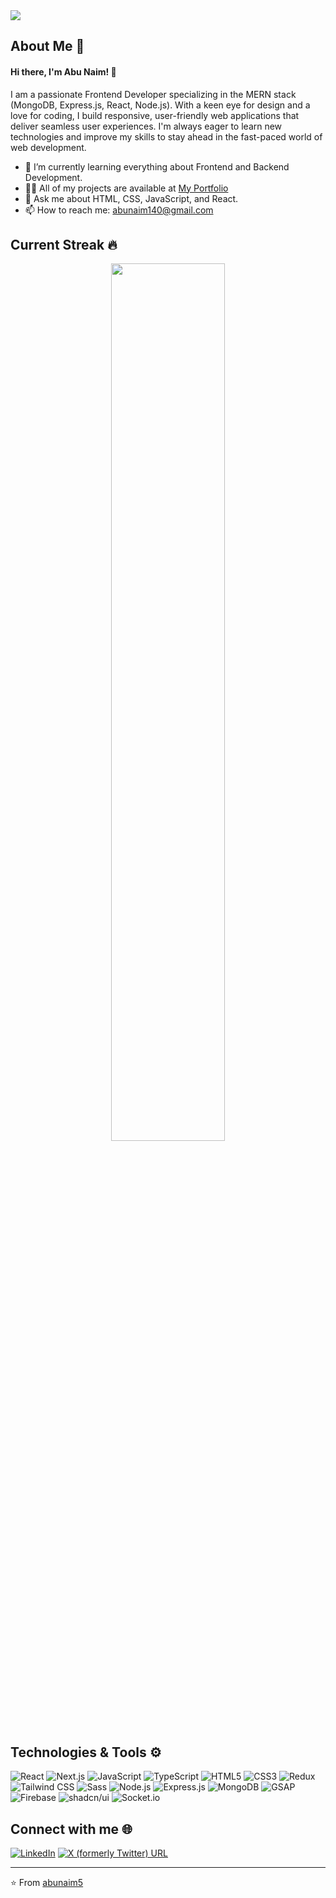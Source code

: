 <a href="https://www.linkedin.com/in/abunaimio">
<img src="https://github.com/abunaim5/abunaim5/blob/main/images/cover.svg" />
</a>

## About Me 🚀
#### Hi there, I'm Abu Naim! 👋
I am a passionate Frontend Developer specializing in the MERN stack (MongoDB, Express.js, React, Node.js). With a keen eye for design and a love for coding, I build responsive, user-friendly web applications that deliver seamless user experiences. I'm always eager to learn new technologies and improve my skills to stay ahead in the fast-paced world of web development.

- 🌱 I’m currently learning everything about Frontend and Backend Development.
- 👨‍💻 All of my projects are available at [My Portfolio](https://hello-abu-naim.web.app)
- 💬 Ask me about HTML, CSS, JavaScript, and React.
- 📫 How to reach me: [abunaim140@gmail.com](mailto:abunaim140@gmail.com)

## Current Streak 🔥
<p align="center">
  <img width="60%" src="https://github-readme-streak-stats.herokuapp.com?user=abunaim5&theme=dark&hide_border=true&background=011E2D&ring=FFB703&fire=FF6723&currStreakNum=219EBC&currStreakLabel=FF6723&sideNums=219EBC&sideLabels=219EBC&dates=EEEEEE" />
</p>


## Technologies & Tools ⚙️
![React](https://img.shields.io/badge/-React-61DAFB?logo=react&logoColor=ffffff)
![Next.js](https://img.shields.io/badge/-Next.js-000000?logo=next.js&logoColor=ffffff)
![JavaScript](https://img.shields.io/badge/-JavaScript-F7DF1E?logo=javascript&logoColor=000000)
![TypeScript](https://img.shields.io/badge/-TypeScript-3178C6?logo=typescript&logoColor=ffffff)
![HTML5](https://img.shields.io/badge/-HTML5-E34F26?logo=html5&logoColor=ffffff)
![CSS3](https://img.shields.io/badge/-CSS3-1572B6?logo=css3&logoColor=ffffff)
![Redux](https://img.shields.io/badge/-Redux-764ABC?logo=redux&logoColor=ffffff)
![Tailwind CSS](https://img.shields.io/badge/-Tailwind%20CSS-38B2AC?logo=tailwind-css&logoColor=ffffff)
![Sass](https://img.shields.io/badge/-Sass-CC6699?logo=sass&logoColor=ffffff)
![Node.js](https://img.shields.io/badge/-Node.js-339933?logo=node.js&logoColor=ffffff)
![Express.js](https://img.shields.io/badge/-Express.js-000000?logo=express&logoColor=ffffff)
![MongoDB](https://img.shields.io/badge/-MongoDB-47A248?logo=mongodb&logoColor=ffffff)
![GSAP](https://img.shields.io/badge/-GSAP-88CE02?logo=greensock&logoColor=ffffff)
![Firebase](https://img.shields.io/badge/-Firebase-FFCA28?logo=firebase&logoColor=000000)
![shadcn/ui](https://img.shields.io/badge/-shadcn/ui-000000?logo=Vercel&logoColor=ffffff)
![Socket.io](https://img.shields.io/badge/-Socket.io-010101?logo=socket.io&logoColor=ffffff)

## Connect with me 🌐
[![LinkedIn](https://img.shields.io/badge/-LinkedIn-0A66C2?logo=linkedin&logoColor=ffffff)](https://linkedin.com/in/abunaimio)
[![X (formerly Twitter) URL](https://img.shields.io/twitter/url?url=https%3A%2F%2Fx.com)](https://x.com/abunaimio)

---

⭐️ From [abunaim5](https://github.com/abunaim5)
